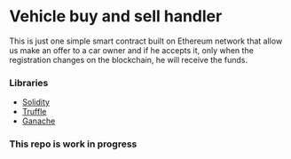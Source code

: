 # Vehicle buy and sell handler

This is just one simple smart contract built on Ethereum network that allow us make an offer to a car owner and if he accepts it, only when the registration changes on the blockchain, he will receive the funds.

### Libraries

* [Solidity](https://docs.soliditylang.org)
* [Truffle](https://www.trufflesuite.com)
* [Ganache](https://www.trufflesuite.com/ganache)

### This repo is work in progress
